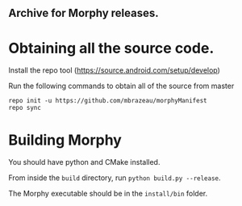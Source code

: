 ## Archive for Morphy releases.

# Obtaining all the source code.
Install the repo tool (https://source.android.com/setup/develop)

Run the following commands to obtain all of the source from master
```
repo init -u https://github.com/mbrazeau/morphyManifest
repo sync
```

# Building Morphy
You should have python and CMake installed.

From inside the `build` directory, run `python build.py --release`. 

The Morphy executable should be in the `install/bin` folder.
